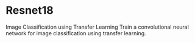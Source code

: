 # Resnet18
Image Classification using Transfer Learning
Train a convolutional neural network for image classification using transfer learning.
